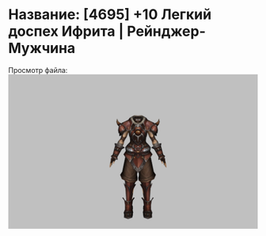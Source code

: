 # Название: [4695] +10 Легкий доспех Ифрита | Рейнджер-Мужчина

Просмотр файла:
![p020020.png](p020020.png)